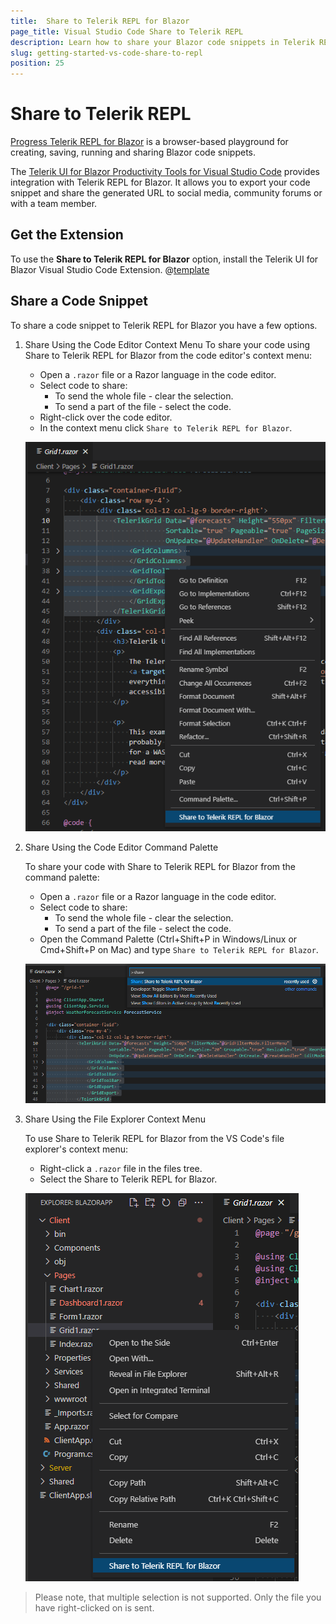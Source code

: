 ```yaml
---
title:  Share to Telerik REPL for Blazor
page_title: Visual Studio Code Share to Telerik REPL
description: Learn how to share your Blazor code snippets in Telerik REPL for Blazor.
slug: getting-started-vs-code-share-to-repl
position: 25
---
```


# Share to Telerik REPL

[Progress Telerik REPL for Blazor]((https://www.telerik.com/blazor-ui/repl)) is a browser-based playground for creating, saving, running and sharing Blazor code snippets.

The [Telerik UI for Blazor Productivity Tools for Visual Studio Code](https://marketplace.visualstudio.com/items?itemName=TelerikInc.blazortemplatewizard) provides integration with Telerik REPL for Blazor. It allows you to export your code snippet and share the generated URL to social media, community forums or with a team member.

## Get the Extension

To use the **Share to Telerik REPL for Blazor** option, install the Telerik UI for Blazor Visual Studio Code Extension. 
@[template](/_contentTemplates/common/general-info.md#vs-code-x-download)

## Share a Code Snippet

To share a code snippet to Telerik REPL for Blazor you have a few options. 

1. Share Using the Code Editor Context Menu
    To share your code using Share to Telerik REPL for Blazor from the code editor's context menu:

    * Open a `.razor` file or a Razor language in the code editor.
    * Select code to share:
        * To send the whole file - clear the selection.
        * To send a part of the file - select the code.
    * Right-click over the code editor.
    * In the context menu click `Share to Telerik REPL for Blazor`.

    ![Share Using the Code Editor Context Menu](images/share-to-repl-editor-context-menu.png)

1. Share Using the Code Editor Command Palette

    To share your code with Share to Telerik REPL for Blazor from the command palette:

    * Open a `.razor` file or a Razor language in the code editor.
    * Select code to share:
        * To send the whole file - clear the selection.
        * To send a part of the file - select the code.
    * Open the Command Palette (Ctrl+Shift+P in Windows/Linux or Cmd+Shift+P on Mac) and type `Share to Telerik REPL for Blazor`.

    ![Share Using the Code Editor Context Menu](images/share-to-repl-editor-command-palette.png)

1.  Share Using the File Explorer Context Menu

    To use Share to Telerik REPL for Blazor from the VS Code's file explorer's context menu:

    * Right-click a `.razor` file in the files tree.
    * Select the Share to Telerik REPL for Blazor.
    
    ![Share Using the Code Editor Context Menu](images/share-to-repl-file-explorer-context-menu.png)

> Please note, that multiple selection is not supported. Only the file you have right-clicked on is sent.
